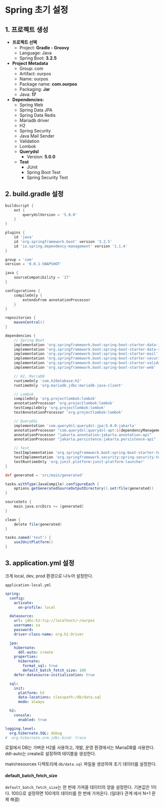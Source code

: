 # Spring 초기 설정

## 1. 프로젝트 생성

- **프로젝트 선택**
    - Project: **Gradle - Groovy**
    - Language: Java
    - Spring Boot: **3.2.5**
- **Project Metadata**
    - Group: com
    - Artifact: ourpos
    - Name: ourpos
    - Package name: **com.ourpos**
    - Packaging: **Jar**
    - Java: **17**
- **Dependencies:**
    - Spring Web
    - Spring Data JPA
    - Spring Data Redis
    - Mariadb driver
    - H2
    - Spring Security
    - Java Mail Sender
    - Validation
    - Lombok
    - **Querydsl**
        - Version: **5.0.0**
    - **Test**
        - JUnit
        - Spring Boot Test
        - Spring Security Test

## 2. build.gradle 설정

```groovy
buildscript {
    ext {
        querydslVersion = '5.0.0'
    }
}

plugins {
    id 'java'
    id 'org.springframework.boot' version '3.2.5'
    id 'io.spring.dependency-management' version '1.1.4'
}

group = 'com'
version = '0.0.1-SNAPSHOT'

java {
    sourceCompatibility = '17'
}

configurations {
    compileOnly {
        extendsFrom annotationProcessor
    }
}

repositories {
    mavenCentral()
}

dependencies {
    // Spring Boot
    implementation 'org.springframework.boot:spring-boot-starter-data-jpa'
    implementation 'org.springframework.boot:spring-boot-starter-data-redis'
    implementation 'org.springframework.boot:spring-boot-starter-mail'
    implementation 'org.springframework.boot:spring-boot-starter-security'
    implementation 'org.springframework.boot:spring-boot-starter-validation'
    implementation 'org.springframework.boot:spring-boot-starter-web'

    // H2, MariaDB
    runtimeOnly 'com.h2database:h2'
    runtimeOnly 'org.mariadb.jdbc:mariadb-java-client'

    // Lombok
    compileOnly 'org.projectlombok:lombok'
    annotationProcessor 'org.projectlombok:lombok'
    testCompileOnly 'org.projectlombok:lombok'
    testAnnotationProcessor 'org.projectlombok:lombok'

    // QueryDSL
    implementation 'com.querydsl:querydsl-jpa:5.0.0:jakarta'
    annotationProcessor "com.querydsl:querydsl-apt:${dependencyManagement.importedProperties['querydsl.version']}:jakarta"
    annotationProcessor "jakarta.annotation:jakarta.annotation-api"
    annotationProcessor "jakarta.persistence:jakarta.persistence-api"

    // Test
    testImplementation 'org.springframework.boot:spring-boot-starter-test'
    testImplementation 'org.springframework.security:spring-security-test'
    testRuntimeOnly 'org.junit.platform:junit-platform-launcher'
}

def generated = 'src/main/generated'

tasks.withType(JavaCompile).configureEach {
    options.getGeneratedSourceOutputDirectory().set(file(generated))
}

sourceSets {
    main.java.srcDirs += [generated]
}

clean {
    delete file(generated)
}

tasks.named('test') {
    useJUnitPlatform()
}
```

## 3. application.yml 설정

크게 local, dev, prod 환경으로 나누어 설정한다.

`application-local.yml`

```yaml
spring:
  config:
    activate:
      on-profile: local

  datasource:
    url: jdbc:h2:tcp://localhost/~/ourpos
    username: sa
    password:
    driver-class-name: org.h2.Driver

  jpa:
    hibernate:
      ddl-auto: create
    properties:
      hibernate:
        format_sql: true
        default_batch_fetch_size: 100
    defer-datasource-initialization: true

  sql:
    init:
      platform: h2
      data-locations: classpath:/db/data.sql
      mode: always

  h2:
    console:
      enabled: true

logging.level:
  org.hibernate.SQL: debug
#  org.hibernate.orm.jdbc.bind: trace
```

로컬에서 DB는 가벼운 H2를 사용하고, 개발, 운영 환경에서는 MariaDB를 사용한다.  
ddl-auto는 create로 설정하여 테이블을 생성한다.

main/resources 디렉토리에 `db/data.sql` 파일을 생성하여 초기 데이터를 설정한다.

#### default_batch_fetch_size

`default_batch_fetch_size`는 한 번에 가져올 데이터의 양을 설정한다. 기본값은 1이다.
100으로 설정하면 100개의 데이터를 한 번에 가져온다. (일대다 관계 에서 N+1 문제 해결)


